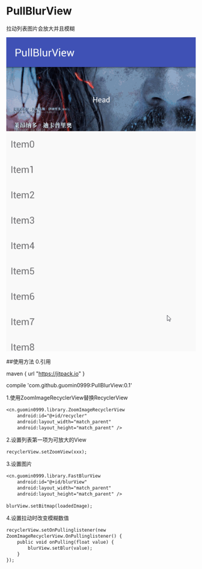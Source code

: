 # PullBlurView

拉动列表图片会放大并且模糊

![PullBlurView](https://raw.githubusercontent.com/guomin0999/PullBlurView/master/pullblur.gif)

##使用方法
0.引用

maven { url "https://jitpack.io" }

compile 'com.github.guomin0999:PullBlurView:0.1'

1.使用ZoomImageRecyclerView替换RecyclerView

    <cn.guomin0999.library.ZoomImageRecyclerView
        android:id="@+id/recycler"
        android:layout_width="match_parent"
        android:layout_height="match_parent" />
        
2.设置列表第一项为可放大的View

    recyclerView.setZoomView(xxx);

3.设置图片

    <cn.guomin0999.library.FastBlurView
        android:id="@+id/blurView"
        android:layout_width="match_parent"
        android:layout_height="match_parent" />

    blurView.setBitmap(loadedImage);
    
4.设置拉动时改变模糊数值

    recyclerView.setOnPullinglistener(new ZoomImageRecyclerView.OnPullinglistener() {
        public void onPulling(float value) {
            blurView.setBlur(value);
        }
    });


    
